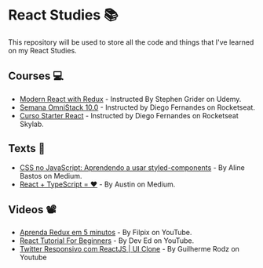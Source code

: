 # React Studies 📚

This repository will be used to store all the code and things that I've learned on my React Studies.

## Courses 💻
* [Modern React with Redux](https://www.udemy.com/course/react-redux/) - Instructed By Stephen Grider on Udemy.
* [Semana OmniStack 10.0](https://github.com/Rocketseat/semana-omnistack-10) - Instructed by Diego Fernandes on Rocketseat.
* [Curso Starter React](https://skylab.rocketseat.com.br/node/curso-react-js) - Instructed by Diego Fernandes on Rocketseat Skylab.


## Texts 📑
* [CSS no JavaScript: Aprendendo a usar styled-components](https://link.medium.com/4O9C0avA57 ) - By Aline Bastos on Medium.
* [React + TypeScript = ❤️](https://link.medium.com/5upJurRx17 ) - By Austin on Medium.

## Videos 📽️
* [Aprenda Redux em 5 minutos](https://www.youtube.com/watch?v=Bg0xlUYAp0c) - By Filpix on YouTube. 
* [React Tutorial For Beginners](https://youtu.be/dGcsHMXbSOA) - By Dev Ed on YouTube.
* [Twitter Responsivo com ReactJS | UI Clone](https://www.youtube.com/watch?v=K-8z_4xvT3o) - By Guilherme Rodz on Youtube